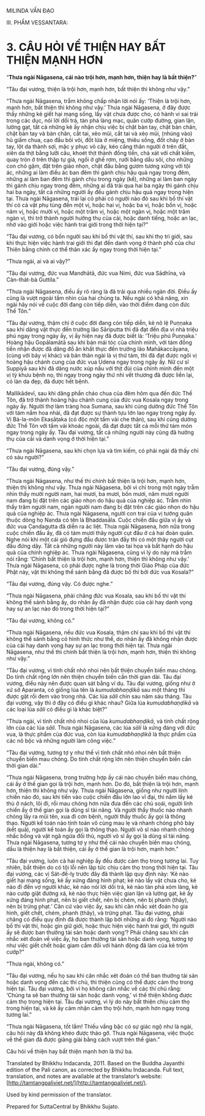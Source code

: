  

MILINDA VẤN ĐẠO

III. PHẨM VESSANTARA:

# 3\. CÂU HỎI VỀ THIỆN HAY BẤT THIỆN MẠNH HƠN

“**Thưa ngài Nāgasena, cái nào trội hơn, mạnh hơn, thiện hay là bất thiện?**”

“Tâu đại vương, thiện là trội hơn, mạnh hơn, bất thiện thì không như vậy.”

“Thưa ngài Nāgasena, trẫm không chấp nhận lời nói ấy: ‘Thiện là trội hơn, mạnh hơn, bất thiện thì không như vậy.’ Thưa ngài Nāgasena, ở đây được thấy những kẻ giết hại mạng sống, lấy vật chưa được cho, có hành vi sai trái trong các dục, nói lời dối trá, tàn phá làng mạc, quân cướp đường, gian lận, lường gạt, tất cả những kẻ ấy nhận chịu việc bị chặt bàn tay, chặt bàn chân, chặt bàn tay và bàn chân, cắt tai, xẻo mũi, cắt tai và xẻo mũi, (nhúng vào) hũ giấm chua, cạo đầu bôi vôi, đốt lửa ở miệng, thiêu sống, đốt cháy ở bàn tay, lột da thành sợi, mặc y phục vỏ cây, kéo căng thân người ở trên đất, xiên da thịt bằng lưỡi câu, khoét thịt thành đồng tiền, chà xát với chất kiềm, quay tròn ở trên thập tự giá, ngồi ở ghế rơm, rưới bằng dầu sôi, cho những con chó gặm, đặt trên giáo nhọn, chặt đầu bằng gươm tương xứng với tội ác, những ai làm điều ác ban đêm thì gánh chịu hậu quả ngay trong đêm, những ai làm ban đêm thì gánh chịu trong ngày (kế), những ai làm ban ngày thì gánh chịu ngay trong đêm, những ai đã trải qua hai ba ngày thì gánh chịu hai ba ngày, tất cả những người ấy đều gánh chịu hậu quả ngay trong hiện tại. Thưa ngài Nāgasena, trái lại có phải có người nào đó sau khi bố thí vật thí có cả vật phụ tùng đến một vị, hoặc hai vị, hoặc ba vị, hoặc bốn vị, hoặc năm vị, hoặc mười vị, hoặc một trăm vị, hoặc một ngàn vị, hoặc một trăm ngàn vị, thì trở thành người hưởng thụ của cải, hoặc danh tiếng, hoặc an lạc, nhờ vào giới hoặc việc hành trai giới trong thời hiện tại?”

“Tâu đại vương, có bốn người sau khi bố thí vật thí, sau khi thọ trì giới, sau khi thực hiện việc hành trai giới thì đạt đến danh vọng ở thành phố của chư Thiên bằng chính cơ thể thân xác ấy ngay trong thời hiện tại.”

“Thưa ngài, ai và ai vậy?”

“Tâu đại vương, đức vua Mandhātā, đức vua Nimi, đức vua Sādhīna, và Càn-thát-bà Guttila.”

“Thưa ngài Nāgasena, điều ấy rõ ràng là đã trải qua nhiều ngàn đời. Điều ấy cũng là vượt ngoài tầm nhìn của hai chúng ta. Nếu ngài có khả năng, xin ngài hãy nói về cuộc đời đang còn tiếp diễn, vào thời điểm đang còn đức Thế Tôn.”

“Tâu đại vương, thậm chí ở cuộc đời đang còn tiếp diễn, kẻ nô lệ Puṇṇaka sau khi dâng vật thực đến trưởng lão Sāriputta thì đã đạt đến địa vị nhà triệu phú ngay trong ngày ấy, vị ấy hiện nay đã được biết là: ‘Triệu phú Puṇṇaka.’ Hoàng hậu Gopālamātā sau khi bán mái tóc của chính mình, với tám đồng tiền nhận được đã dâng đồ ăn khất thực đến trưởng lão Mahākaccāyana, (cùng với bảy vị khác) và bản thân ngài là vị thứ tám, thì đã đạt được ngôi vị hoàng hậu chánh cung của đức vua Udena ngay trong ngày ấy. Nữ cư sĩ Suppiyā sau khi đã dâng nước xúp nấu với thịt đùi của chính mình đến một vị tỳ khưu bệnh nọ, thì ngay trong ngày thứ nhì vết thương đã được liền lại, có làn da đẹp, đã được hết bệnh.

Mallikādevī, sau khi dâng phần cháo chua của đêm hôm qua đến đức Thế Tôn, đã trở thành hoàng hậu chánh cung của đức vua Kosala ngay trong ngày ấy. Người thợ làm tràng hoa Sumana, sau khi cúng dường đức Thế Tôn với tám nắm hoa nhài, đã đạt được sự thành tựu lớn lao ngay trong ngày ấy. Vị Bà-la-môn Ekasāṭaka (có độc một tấm vải che thân), sau khi cúng dường đức Thế Tôn với tấm vải khoác ngoài, đã đạt được tất cả mỗi thứ tám món ngay trong ngày ấy. Tâu đại vương, tất cả những người này cũng đã hưởng thụ của cải và danh vọng ở thời hiện tại.”

“Thưa ngài Nāgasena, sau khi chọn lựa và tìm kiếm, có phải ngài đã thấy chỉ có sáu người?”

“Tâu đại vương, đúng vậy.”

“Thưa ngài Nāgasena, như thế thì chính bất thiện là trội hơn, mạnh hơn, thiện thì không như vậy. Thưa ngài Nāgasena, bởi vì chỉ trong một ngày trẫm nhìn thấy mười người nam, hai mươi, ba mươi, bốn mươi, năm mươi người nam đang bị đặt trên các giáo nhọn do hậu quả của nghiệp ác. Trẫm nhìn thấy trăm người nam, ngàn người nam đang bị đặt trên các giáo nhọn do hậu quả của nghiệp ác. Thưa ngài Nāgasena, người con trai của vị tướng quân thuộc dòng họ Nanda có tên là Bhaddasāla. Cuộc chiến đấu giữa vị ấy và đức vua Candagutta đã diễn ra ác liệt. Thưa ngài Nāgasena, hơn nữa trong cuộc chiến đấu ấy, đã có tám mươi thây người cụt đầu ở cả hai đoàn quân. Nghe nói khi một cái giỏ đựng đầu được tràn đầy thì có một thây người cụt đầu đứng dậy. Tất cả những người này lâm vào tai họa và bất hạnh do hậu quả của chính nghiệp ác. Thưa ngài Nāgasena, cũng vì lý do này mà trẫm nói rằng: ‘Chính bất thiện là trội hơn, mạnh hơn, thiện thì không như vậy.’ Thưa ngài Nāgasena, có phải được nghe là trong thời Giáo Pháp của đức Phật này, vật thí không thể sánh bằng đã được bố thí bởi đức vua Kosala?”

“Tâu đại vương, đúng vậy. Có được nghe.”

“Thưa ngài Nāgasena, phải chăng đức vua Kosala, sau khi bố thí vật thí không thể sánh bằng ấy, do nhân ấy đã nhận được của cải hay danh vọng hay sự an lạc nào đó trong thời hiện tại?”

“Tâu đại vương, không có.”

“Thưa ngài Nāgasena, nếu đức vua Kosala, thậm chí sau khi bố thí vật thí không thể sánh bằng có hình thức như thế, do nhân ấy đã không nhận được của cải hay danh vọng hay sự an lạc trong thời hiện tại. Thưa ngài Nāgasena, như thế thì chính bất thiện là trội hơn, mạnh hơn, thiện thì không như vậy.”

“Tâu đại vương, vì tính chất nhỏ nhoi nên bất thiện chuyển biến mau chóng. Do tính chất rộng lớn nên thiện chuyển biến cần thời gian dài. Tâu đại vương, điều này nên được quan sát bằng ví dụ. Tâu đại vương, giống như ở xứ sở Aparanta, có giống lúa tên là _kumudabhaṇḍikā_ sau một tháng thì được gặt rồi đem vào trong nhà. Các lúa _sāli_ chín sau năm sáu tháng. Tâu đại vương, vậy thì ở đây có điều gì khác nhau? Giữa lúa _kumudabhaṇḍikā_ và các loại lúa _sāli_ có điều gì là khác biệt?”

“Thưa ngài, vì tính chất nhỏ nhoi của lúa _kumudabhaṇḍikā_, và tính chất rộng lớn của các lúa _sāli_. Thưa ngài Nāgasena, các lúa _sāli_ là xứng đáng với đức vua, là thực phẩm của đức vua, còn lúa _kumudabhaṇḍikā_ là thực phẩm của các nô bộc và những người làm công việc.”

“Tâu đại vương, tương tợ y như thế vì tính chất nhỏ nhoi nên bất thiện chuyển biến mau chóng. Do tính chất rộng lớn nên thiện chuyển biến cần thời gian dài.”

“Thưa ngài Nāgasena, trong trường hợp ấy cái nào chuyển biến mau chóng, cái ấy ở thế gian gọi là trội hơn, mạnh hơn. Do đó, bất thiện là trội hơn, mạnh hơn, thiện thì không như vậy. Thưa ngài Nāgasena, giống như người lính chiến nào đó, sau khi tiến vào cuộc chiến đấu lớn lao vĩ đại, thì nắm lấy kẻ thù ở nách, lôi đi, rồi mau chóng hơn nữa đưa đến các chủ soái, người lính chiến ấy ở thế gian gọi là dũng sĩ tài năng. Và người thầy thuốc nào nhanh chóng lấy ra mũi tên, xua đi cơn bệnh, người thầy thuốc ấy gọi là thông thạo. Người kế toán nào tính toán vô cùng mau lẹ và nhanh chóng phô bày (kết quả), người kế toán ấy gọi là thông thạo. Người võ sĩ nào nhanh chóng nhấc bổng và vật ngã ngửa đối thủ, người võ sĩ ấy gọi là dũng sĩ tài năng. Thưa ngài Nāgasena, tương tợ y như thế cái nào chuyển biến mau chóng, dầu là thiện hay là bất thiện, cái ấy ở thế gian là trội hơn, mạnh hơn.”

“Tâu đại vương, luôn cả hai nghiệp ấy đều được cảm thọ trong tương lai. Tuy nhiên, bất thiện do có tội lỗi nên lập tức chịu cảm thọ trong thời hiện tại. Tâu đại vương, các vị Sát-đế-lỵ trước đây đã thành lập quy định này: ‘Kẻ nào giết hại mạng sống, kẻ ấy xứng đáng hình phạt; kẻ nào lấy vật chưa cho, kẻ nào đi đến vợ người khác, kẻ nào nói lời dối trá, kẻ nào tàn phá xóm làng, kẻ nào cướp giật đường xá, kẻ nào thực hiện việc gian lận và lường gạt, kẻ ấy xứng đáng hình phạt, nên bị giết chết, nên bị chém, nên bị phanh (thây), nên bị trừng phạt.’ Căn cứ vào việc ấy, sau khi cân nhắc xét đoán họ gia hình, giết chết, chém, phanh (thây), và trừng phạt. Tâu đại vương, phải chăng có điều quy định đã được thành lập bởi những ai đó rằng: ‘Người nào bố thí vật thí, hoặc gìn giữ giới, hoặc thực hiện việc hành trai giới, thì người ấy sẽ được ban thưởng tài sản hoặc danh vọng’? Phải chăng sau khi cân nhắc xét đoán về việc ấy, họ ban thưởng tài sản hoặc danh vọng, tương tợ như việc giết chết hoặc giam cầm đối với hành động đã làm của kẻ trộm cướp?”

“Thưa ngài, không có.”

“Tâu đại vương, nếu họ sau khi cân nhắc xét đoán có thể ban thưởng tài sản hoặc danh vọng đến các thí chủ, thì thiện cũng có thể được cảm thọ trong hiện tại. Tâu đại vương, bởi vì họ không cân nhắc về các thí chủ rằng: ‘Chúng ta sẽ ban thưởng tài sản hoặc danh vọng,’ vì thế thiện không được cảm thọ trong hiện tại. Tâu đại vương, vì lý do này bất thiện chịu cảm thọ trong hiện tại, và kẻ ấy cảm nhận cảm thọ trội hơn, mạnh hơn ngay trong tương lai.”

“Thưa ngài Nāgasena, tốt lắm! Thiếu vắng bậc có sự giác ngộ như là ngài, câu hỏi này đã không khéo được tháo gỡ. Thưa ngài Nāgasena, việc thuộc về thế gian đã được giảng giải bằng cách vượt trên thế gian.”

Câu hỏi về thiện hay bất thiện mạnh hơn là thứ ba.

Translated by Bhikkhu Indacanda, 2011. Based on the Buddha Jayanthi edition of the Pali canon, as corrected by Bhikkhu Indacanda. Full text, translation, and notes are available at the translator’s website: [http://tamtangpaliviet.net/](http://tamtangpaliviet.net/).

Used by kind permission of the translator.

Prepared for SuttaCentral by Bhikkhu Sujato.